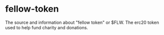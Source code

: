 # fellow-token
The source and information about "fellow token" or $FLW. The erc20 token used to help fund charity and donations.
